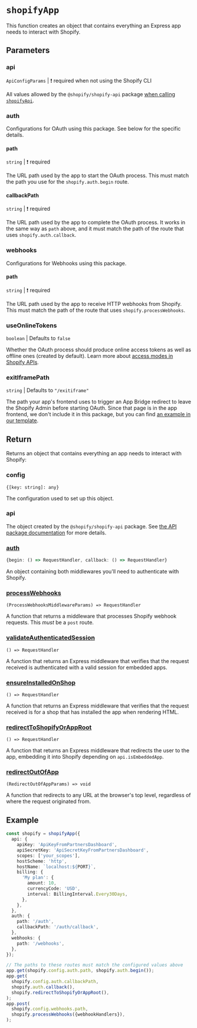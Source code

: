 # `shopifyApp`

This function creates an object that contains everything an Express app needs to interact with Shopify.

## Parameters

### api

`ApiConfigParams` | :exclamation: required when not using the Shopify CLI

All values allowed by the `@shopify/shopify-api` package [when calling `shopifyApi`](https://github.com/aShopify/shopify-app-js/blob/main/packages/apps/shopify-api/docs/reference/shopifyApi.md).

### auth

Configurations for OAuth using this package.
See below for the specific details.

#### path

`string` | :exclamation: required

The URL path used by the app to start the OAuth process.
This must match the path you use for the `shopify.auth.begin` route.

#### callbackPath

`string` | :exclamation: required

The URL path used by the app to complete the OAuth process.
It works in the same way as `path` above, and it must match the path of the route that uses `shopify.auth.callback`.

### webhooks

Configurations for Webhooks using this package.

#### path

`string` | :exclamation: required

The URL path used by the app to receive HTTP webhooks from Shopify.
This must match the path of the route that uses `shopify.processWebhooks`.

### useOnlineTokens

`boolean` | Defaults to `false`

Whether the OAuth process should produce online access tokens as well as offline ones (created by default).
Learn more about [access modes in Shopify APIs](https://shopify.dev/docs/apps/auth/oauth/access-modes).

### exitIframePath

`string` | Defaults to `"/exitiframe"`

The path your app's frontend uses to trigger an App Bridge redirect to leave the Shopify Admin before starting OAuth.
Since that page is in the app frontend, we don't include it in this package, but you can find [an example in our template](https://github.com/Shopify/shopify-frontend-template-react/blob/main/pages/ExitIframe.jsx).

## Return

Returns an object that contains everything an app needs to interact with Shopify:

### config

`{[key: string]: any}`

The configuration used to set up this object.

### api

The object created by the `@shopify/shopify-api` package. See [the API package documentation](https://github.com/aShopify/shopify-app-js#readme) for more details.

### [auth](./auth.md)

```ts
{begin: () => RequestHandler, callback: () => RequestHandler}
```

An object containing both middlewares you'll need to authenticate with Shopify.

### [processWebhooks](./processWebhooks.md)

`(ProcessWebhooksMiddlewareParams) => RequestHandler`

A function that returns a middleware that processes Shopify webhook requests.
This _must_ be a `post` route.

### [validateAuthenticatedSession](./validateAuthenticatedSession.md)

`() => RequestHandler`

A function that returns an Express middleware that verifies that the request received is authenticated with a valid session for embedded apps.

### [ensureInstalledOnShop](./ensureInstalledOnShop.md)

`() => RequestHandler`

A function that returns an Express middleware that verifies that the request received is for a shop that has installed the app when rendering HTML.

### [redirectToShopifyOrAppRoot](./redirectToShopifyOrAppRoot.md)

`() => RequestHandler`

A function that returns an Express middleware that redirects the user to the app, embedding it into Shopify depending on `api.isEmbeddedApp`.

### [redirectOutOfApp](./redirectOutOfApp.md)

`(RedirectOutOfAppParams) => void`

A function that redirects to any URL at the browser's top level, regardless of where the request originated from.

## Example

```ts
const shopify = shopifyApp({
  api: {
    apiKey: 'ApiKeyFromPartnersDashboard',
    apiSecretKey: 'ApiSecretKeyFromPartnersDashboard',
    scopes: ['your_scopes'],
    hostScheme: 'http',
    hostName: `localhost:${PORT}`,
    billing: {
      'My plan': {
        amount: 10,
        currencyCode: 'USD',
        interval: BillingInterval.Every30Days,
      },
    },
  },
  auth: {
    path: '/auth',
    callbackPath: '/auth/callback',
  },
  webhooks: {
    path: '/webhooks',
  },
});

// The paths to these routes must match the configured values above
app.get(shopify.config.auth.path, shopify.auth.begin());
app.get(
  shopify.config.auth.callbackPath,
  shopify.auth.callback(),
  shopify.redirectToShopifyOrAppRoot(),
);
app.post(
  shopify.config.webhooks.path,
  shopify.processWebhooks({webhookHandlers}),
);
```
